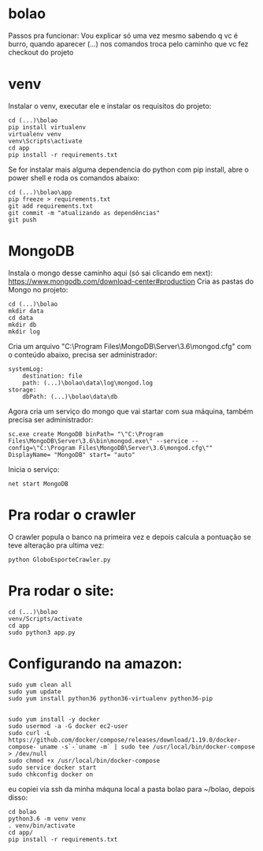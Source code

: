 # bolao

Passos pra funcionar:
Vou explicar só uma vez mesmo sabendo q vc é burro, quando aparecer (...) nos comandos troca pelo caminho que vc fez checkout do projeto
# venv
Instalar o venv, executar ele e instalar os requisitos do projeto:
```
cd (...)\bolao
pip install virtualenv
virtualenv venv
venv\Scripts\activate
cd app
pip install -r requirements.txt
```
Se for instalar mais alguma dependencia do python com pip install, abre o power shell e roda os comandos abaixo:
```
cd (...)\bolao\app
pip freeze > requirements.txt
git add requirements.txt
git commit -m "atualizando as dependências"
git push
```
# MongoDB
Instala o mongo desse caminho aqui (só sai clicando em next):
https://www.mongodb.com/download-center#production
Cria as pastas do Mongo no projeto:
```
cd (...)\bolao
mkdir data
cd data
mkdir db
mkdir log
```
Cria um arquivo "C:\Program Files\MongoDB\Server\3.6\mongod.cfg" com o conteúdo abaixo, precisa ser administrador:

```
systemLog:
    destination: file
    path: (...)\bolao\data\log\mongod.log
storage:
    dbPath: (...)\bolao\data\db
```
Agora cria um serviço do mongo que vai startar com sua máquina, também precisa ser administrador:
```
sc.exe create MongoDB binPath= "\"C:\Program Files\MongoDB\Server\3.6\bin\mongod.exe\" --service --config=\"C:\Program Files\MongoDB\Server\3.6\mongod.cfg\"" DisplayName= "MongoDB" start= "auto"
```
Inicia o serviço:
```
net start MongoDB
```

# Pra rodar o crawler 
O crawler popula o banco na primeira vez e depois calcula a pontuação se teve alteração pra ultima vez:
```
python GloboEsporteCrawler.py
```

# Pra rodar o site:

```
cd (...)\bolao
venv/Scripts/activate
cd app
sudo python3 app.py
```

# Configurando na amazon:

```
sudo yum clean all
sudo yum update
sudo yum install python36 python36-virtualenv python36-pip


sudo yum install -y docker
sudo usermod -a -G docker ec2-user
sudo curl -L https://github.com/docker/compose/releases/download/1.19.0/docker-compose-`uname -s`-`uname -m` | sudo tee /usr/local/bin/docker-compose > /dev/null
sudo chmod +x /usr/local/bin/docker-compose
sudo service docker start
sudo chkconfig docker on
```

eu copiei via ssh da minha máquna local a pasta bolao para ~/bolao, depois disso:

```
cd bolao
python3.6 -m venv venv
. venv/bin/activate
cd app/
pip install -r requirements.txt
```



